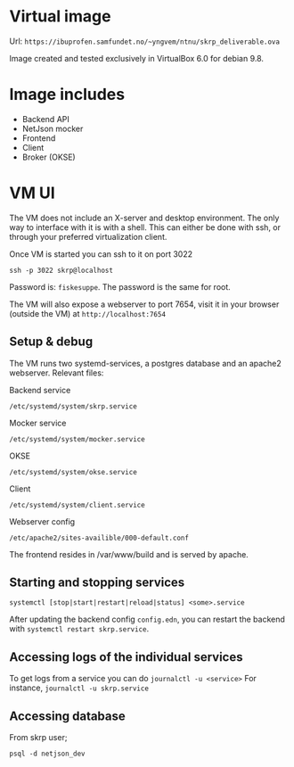 # Virtual image 
Url: `https://ibuprofen.samfundet.no/~yngvem/ntnu/skrp_deliverable.ova` 

Image created and tested exclusively in VirtualBox 6.0 for debian 9.8.

# Image includes
- Backend API
- NetJson mocker
- Frontend
- Client
- Broker (OKSE)

# VM UI
The VM does not include an X-server and desktop environment. The only way to
interface with it is with a shell. This can either be done with ssh, or through
your preferred virtualization client.

Once VM is started you can ssh to it on port 3022 

`ssh -p 3022 skrp@localhost`

Password is: `fiskesuppe`. The password is the same for root.

The VM will also expose a webserver to port 7654, visit it in your browser
(outside the VM) at `http://localhost:7654`

## Setup & debug
The VM runs two systemd-services, a postgres database and an apache2 webserver.
Relevant files:

Backend service

`/etc/systemd/system/skrp.service`

Mocker service

`/etc/systemd/system/mocker.service`

OKSE

`/etc/systemd/system/okse.service`

Client

`/etc/systemd/system/client.service`

Webserver config

`/etc/apache2/sites-availible/000-default.conf`

The frontend resides in /var/www/build and is served by apache.

## Starting and stopping services

`systemctl [stop|start|restart|reload|status] <some>.service`

After updating the backend config `config.edn`, you can restart the backend
with `systemctl restart skrp.service`.

## Accessing logs of the individual services

To get logs from a service you can do `journalctl -u <service>`
For instance, `journalctl -u skrp.service`

## Accessing database

From skrp user;

`psql -d netjson_dev`
